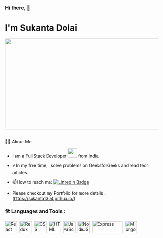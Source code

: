 ### Hi there, 👋

<h1> I'm Sukanta Dolai</h1>



<div align="center">
  <img src="https://media.giphy.com/media/dWesBcTLavkZuG35MI/giphy.gif" width="600" height="300"/>
</div>
<br/>


:man_technologist: About Me : 
- I am a Full Stack Developer <img src="https://media.giphy.com/media/WUlplcMpOCEmTGBtBW/giphy.gif" width="30"> from India.

- :zap: In my free time, I solve problems on GeeksforGeeks and read tech articles.

- :mailbox:How to reach me: [![Linkedin Badge](https://img.shields.io/badge/-sukanta-blue?style=flat&logo=Linkedin&logoColor=white)](https://www.linkedin.com/in/sukanta-dolai-b80b9122b/)
- Please checkout my Portfolio for more details .(https://sukanta1304.github.io/)

### :hammer_and_wrench: Languages and Tools :

<div>
  <img src="https://user-images.githubusercontent.com/101576636/214081448-d60e670d-53da-4d1b-8384-5da8621fd038.png" title="React" alt="React" width="40" height="40"/>&nbsp;
   <img src="https://user-images.githubusercontent.com/101576636/214081469-bc53a538-1409-4dc5-b99e-2d985554383d.png" title="Redux" alt="Redux " width="40" height="40"/>&nbsp;
  <img src="https://user-images.githubusercontent.com/101576636/214081363-5cdb9960-c219-4a85-ab7f-eeb1d307dc83.png"  title="CSS3" alt="CSS" width="40" height="40"/>&nbsp;
  <img src="https://user-images.githubusercontent.com/101576636/214081335-15bf1fb1-5a49-4271-a7ac-b029d4eb6fd7.png" title="HTML5" alt="HTML" width="40" height="40"/>&nbsp;
  <img src="https://user-images.githubusercontent.com/101576636/214081413-d8308b44-1208-4c8d-871c-1c69d65ecc88.png" title="JavaScript" alt="JavaScript" width="40" height="40"/>&nbsp;
   <img src="https://user-images.githubusercontent.com/101576636/214081495-31be0187-9419-4718-b0d7-25d8675a1768.png" title="NodeJS" alt="NodeJS" width="40" height="40"/>&nbsp;
  <img src="https://user-images.githubusercontent.com/101576636/214081532-aefa778e-6964-4986-88ac-66965a66c9a9.png" title="Express" alt="Express" width="100" height="40"/>&nbsp;
  <img src="https://user-images.githubusercontent.com/101576636/214083607-42d1c1c8-5289-4896-9759-376b90f3f21e.png" title="MongoDB" alt="MongoDB" width="40" height="40"/>&nbsp;
</div>
